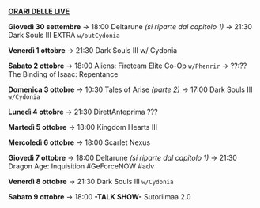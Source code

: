 <u><b>ORARI DELLE LIVE</b></u>

<b>Giovedì 30 settembre</b>
→ 18:00 Deltarune <i>(si riparte dal capitolo 1)</i>
→ 21:30 Dark Souls III EXTRA <code>w/outCydonia</code>

<b>Venerdì 1 ottobre</b>
→ 21:30 Dark Souls III w/ Cydonia

<b>Sabato 2 ottobre</b>
→ 18:00 Aliens: Fireteam Elite Co-Op <code>w/Phenrir</code>
→ ??:?? The Binding of Isaac: Repentance

<b>Domenica 3 ottobre</b> 
→ 10:30 Tales of Arise <i>(parte 2)</i>
→ 17:00 Dark Souls III <code>w/Cydonia</code>

<b>Lunedì 4 ottobre</b> 
→ 21:30 DirettAnteprima ???

<b>Martedì 5 ottobre</b> 
→ 18:00 Kingdom Hearts III

<b>Mercoledì 6 ottobre</b>
→ 18:00 Scarlet Nexus

<b>Giovedì 7 ottobre</b>
→ 18:00 Deltarune <i>(si riparte dal capitolo 1)</i>
→ 21:30 Dragon Age: Inquisition #GeForceNOW #adv

<b>Venerdì 8 ottobre</b>
→ 21:30 Dark Souls III <code>w/Cydonia</code>

<b>Sabato 9 ottobre</b>
→ 18:00 <b>-TALK SHOW-</b> Sutoriimaa 2.0
